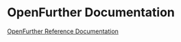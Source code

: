 OpenFurther Documentation
==========================

[OpenFurther Reference Documentation](/reference-manual.asciidoc)
